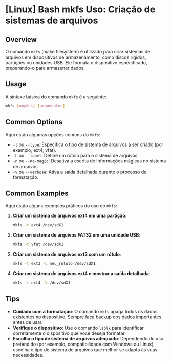 # [Linux] Bash mkfs Uso: Criação de sistemas de arquivos

## Overview
O comando `mkfs` (make filesystem) é utilizado para criar sistemas de arquivos em dispositivos de armazenamento, como discos rígidos, partições ou unidades USB. Ele formata o dispositivo especificado, preparando-o para armazenar dados.

## Usage
A sintaxe básica do comando `mkfs` é a seguinte:

```bash
mkfs [opções] [argumentos]
```

## Common Options
Aqui estão algumas opções comuns do `mkfs`:

- `-t` ou `--type`: Especifica o tipo de sistema de arquivos a ser criado (por exemplo, ext4, vfat).
- `-L` ou `--label`: Define um rótulo para o sistema de arquivos.
- `-n` ou `--no-magic`: Desativa a escrita de informações mágicas no sistema de arquivos.
- `-V` ou `--verbose`: Ativa a saída detalhada durante o processo de formatação.

## Common Examples
Aqui estão alguns exemplos práticos do uso do `mkfs`:

1. **Criar um sistema de arquivos ext4 em uma partição**:
   ```bash
   mkfs -t ext4 /dev/sdX1
   ```

2. **Criar um sistema de arquivos FAT32 em uma unidade USB**:
   ```bash
   mkfs -t vfat /dev/sdX1
   ```

3. **Criar um sistema de arquivos ext3 com um rótulo**:
   ```bash
   mkfs -t ext3 -L meu_rótulo /dev/sdX1
   ```

4. **Criar um sistema de arquivos ext4 e mostrar a saída detalhada**:
   ```bash
   mkfs -t ext4 -V /dev/sdX1
   ```

## Tips
- **Cuidado com a formatação**: O comando `mkfs` apaga todos os dados existentes no dispositivo. Sempre faça backup dos dados importantes antes de usar.
- **Verifique o dispositivo**: Use o comando `lsblk` para identificar corretamente o dispositivo que você deseja formatar.
- **Escolha o tipo de sistema de arquivos adequado**: Dependendo do uso pretendido (por exemplo, compatibilidade com Windows ou Linux), escolha o tipo de sistema de arquivos que melhor se adapta às suas necessidades.